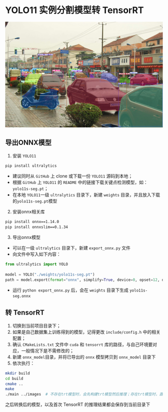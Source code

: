 # YOLO11 实例分割模型转 TensorRT

![_10014](./output/_10014.jpeg)

## 导出ONNX模型

1. 安装 `YOLO11`

```bash
pip install ultralytics
```

- 建议同时从 `GitHub` 上 clone 或下载一份 `YOLO11` 源码到本地；
- 根据 `GitHub` 上 `YOLO11` 的 `README` 中的链接下载关键点检测模型，如：`yolo11s-seg.pt`；
- 在本地 `YOLO11`一级 `ultralytics` 目录下，新建 `weights` 目录，并且放入下载的`yolo11s-seg.pt`模型

2. 安装onnx相关库

```bash
pip install onnx==1.14.0
pip install onnxslim==0.1.34
```

3. 导出onnx模型

- 可以在一级 `ultralytics` 目录下，新建 `export_onnx.py` 文件
- 向文件中写入如下内容：

```python
from ultralytics import YOLO

model = YOLO("./weights/yolo11s-seg.pt")
path = model.export(format="onnx", simplify=True, device=0, opset=12, dynamic=False, imgsz=640)
```

- 运行 `python export_onnx.py` 后，会在 `weights` 目录下生成 `yolo11s-seg.onnx`

## 转 TensorRT

1. 切换到当前项目目录下；
2. 如果是自己数据集上训练得到的模型，记得更改 `include/config.h` 中的相关配置；
3. 确认 `CMakeLists.txt` 文件中 `cuda` 和 `tensorrt` 库的路径，与自己环境要对应，一般情况下是不需修改的；
4. 新建 `onnx_model`目录，并将已导出的 `onnx` 模型拷贝到 `onnx_model` 目录下
5. 依次执行：

```bash
mkdir build
cd build
cmake ..
make
./main ../images  # 不存在trt模型时，会先构建trt模型然后推理；存在trt模型时，直接加载trt模型然后推理
```

之后转换后的模型，以及首次 TensorRT 的推理结果都会保存到当前目录下
